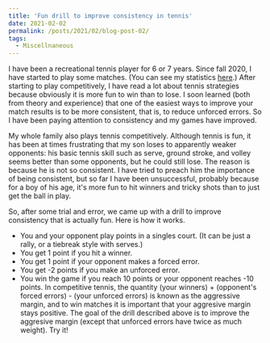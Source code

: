 ```yaml
---
title: 'Fun drill to improve consistency in tennis'
date: 2021-02-02
permalink: /posts/2021/02/blog-post-02/
tags:
  - Miscellnaneous
---
```


I have been a recreational tennis player for 6 or 7 years. Since fall 2020, I have started to play some matches. 
(You can see my statistics [here](https://app.myutr.com/profiles/1931812).) 
After starting to play competitively, I have read a lot about tennis strategies because obviously it is more fun to win than to lose. 
I soon learned (both from theory and experience) that one of the easiest ways to improve your match results is to be more consistent, 
that is, to reduce unforced errors. So I have been paying attention to consistency and my games have improved.

My whole family also plays tennis competitively. Although tennis is fun, it has been at times frustrating that my son loses to apparently weaker opponents: 
his basic tennis skill such as serve, ground stroke, and volley seems better than some opponents, but he could still lose. 
The reason is because he is not so consistent. I have tried to preach him the importance of being consistent, but so far I have been 
unsuccessful, probably because for a boy of his age, it's more fun to hit winners and tricky shots than to just get the ball in play.

So, after some trial and error, we came up with a drill to improve consistency that is actually fun. Here is how it works.
- You and your opponent play points in a singles court. (It can be just a rally, or a tiebreak style with serves.)
- You get 1 point if you hit a winner.
- You get 1 point if your opponent makes a forced error.
- You get -2 points if you make an unforced error.
- You win the game if you reach 10 points or your opponent reaches -10 points.
In competitive tennis, the quantity (your winners) + (opponent's forced errors) - (your unforced errors) is known as the aggressive margin, 
and to win matches it is important that your aggresive margin stays positive. The goal of the drill described above is to improve the aggresive margin 
(except that unforced errors have twice as much weight). Try it!
